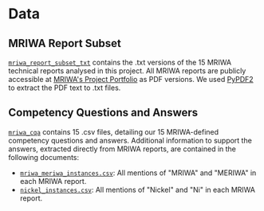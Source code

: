 # Data

## MRIWA Report Subset

[`mriwa_report_subset_txt`](https://github.com/nlp-tlp/GraphRAG-on-Minerals-Domain/tree/main/data/mriwa_report_subset_txt) contains the .txt versions of the 15 MRIWA technical reports analysed in this project. All MRIWA reports are publicly accessible at [MRIWA's Project Portfolio](https://www.mriwa.wa.gov.au/research-projects/project-portfolio/) as PDF versions. We used [PyPDF2](https://pypi.org/project/PyPDF2/) to extract the PDF text to .txt files.

## Competency Questions and Answers

[`mriwa_cqa`](https://github.com/nlp-tlp/GraphRAG-on-Minerals-Domain/tree/main/data/mriwa_cqa) contains 15 .csv files, detailing our 15 MRIWA-defined competency questions and answers. Additional information to support the answers, extracted directly from MRIWA reports, are contained in the following documents:
- [`mriwa_meriwa_instances.csv`](https://github.com/nlp-tlp/GraphRAG-on-Minerals-Domain/blob/main/data/mriwa_cqa/additional_information/mriwa_meriwa_instances.csv): All mentions of "MRIWA" and "MERIWA" in each MRIWA report.
- [`nickel_instances.csv`](https://github.com/nlp-tlp/GraphRAG-on-Minerals-Domain/blob/main/data/mriwa_cqa/additional_information/nickel_instances.csv): All mentions of "Nickel" and "Ni" in each MRIWA report.
